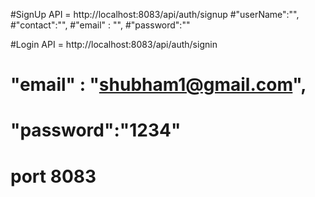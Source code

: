 #SignUp API = http://localhost:8083/api/auth/signup
#"userName":"",
#"contact":"",
#"email" : "",
#"password":""

#Login API = http://localhost:8083/api/auth/signin

 #   "email" : "shubham1@gmail.com",
 #  "password":"1234"
 
 # port 8083
